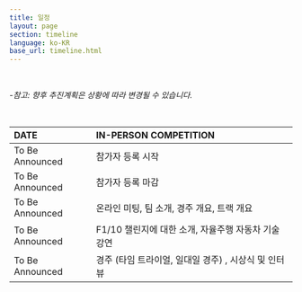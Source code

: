 ```yaml
---
title: 일정
layout: page
section: timeline
language: ko-KR
base_url: timeline.html
---
```


<br>

*-참고: 향후 추진계획은 상황에 따라 변경될 수 있습니다.*

<br>

| DATE | IN-PERSON COMPETITION |
|:---|:---|
| To Be Announced | 참가자 등록 시작 |
| To Be Announced | 참가자 등록 마감 |
| To Be Announced |온라인 미팅, 팀 소개, 경주 개요, 트랙 개요 |
| To Be Announced | F1/10 챌린지에 대한 소개, 자율주행 자동차 기술 강연 |
| To Be Announced | 경주 (타임 트라이얼, 일대일 경주) , 시상식 및 인터뷰 |


<!-- | DATE | IN-PERSON COMPETITION |
|:---|:---|
| Oct 24th | 참가자 등록 시작 |
| ~~Nov 11th - 23:59 KST~~ <br> Nov 30th - 23:59 KST<br> (연장) | 참가자 등록 마감 **(11월 말일 까지 연장되었습니다.)** |
| Nov 17th - 7pm KST |온라인 미팅, 팀 소개, 경주 개요, 트랙 개요 <br> [**[Orientation Slides]**](../static_data/KSTME2022_Orientation.pdf) |
| Dec 12th | F1/10 챌린지에 대한 소개, 자율주행 자동차 기술 강연 |
| Dec 13th | 경주 (타임 트라이얼, 일대일 경주) , 시상식 및 인터뷰 | -->
